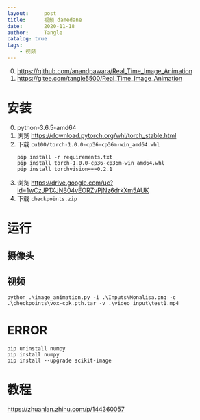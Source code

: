 ```yaml
---
layout:     post
title:      视频 damedane
date:       2020-11-18
author:     Tangle
catalog: true
tags:
    - 视频
---
```


0. <https://github.com/anandpawara/Real_Time_Image_Animation>
0. <https://gitee.com/tangle5500/Real_Time_Image_Animation>

# 安装

0. python-3.6.5-amd64
0. 浏览 <https://download.pytorch.org/whl/torch_stable.html>
0. 下载 `cu100/torch-1.0.0-cp36-cp36m-win_amd64.whl`
    ```
    pip install -r requirements.txt
    pip install torch-1.0.0-cp36-cp36m-win_amd64.whl
    pip install torchvision===0.2.1
    ```
0. 浏览 <https://drive.google.com/uc?id=1wCzJP1XJNB04vEORZvPjNz6drkXm5AUK>
0. 下载 `checkpoints.zip`

# 运行

## 摄像头

## 视频

```
python .\image_animation.py -i .\Inputs\Monalisa.png -c .\checkpoints\vox-cpk.pth.tar -v .\video_input\test1.mp4
```

# ERROR

```
pip uninstall numpy
pip install numpy
pip install --upgrade scikit-image
```

# 教程

<https://zhuanlan.zhihu.com/p/144360057>

